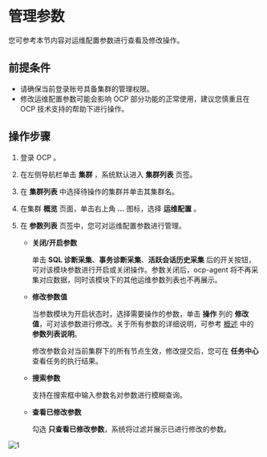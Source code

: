 # 管理参数

您可参考本节内容对运维配置参数进行查看及修改操作。

## 前提条件

* 请确保当前登录账号具备集群的管理权限。
* 修改运维配置参数可能会影响 OCP 部分功能的正常使用，建议您慎重且在 OCP 技术支持的帮助下进行操作。

## 操作步骤

1. 登录 OCP 。

2. 在左侧导航栏单击 **集群** ，系统默认进入 **集群列表** 页签。

3. 在 **集群列表** 中选择待操作的集群并单击其集群名。

4. 在集群 **概览** 页面，单击右上角 **...** 图标，选择 **运维配置** 。

5. 在 **参数列表** 页签中，您可对运维配置参数进行管理。

   * **关闭/开启参数**

     单击 **SQL 诊断采集**、**事务诊断采集**、**活跃会话历史采集** 后的开关按钮，可对该模块参数进行开启或关闭操作。参数关闭后，ocp-agent 将不再采集对应数据，同时该模块下的其他运维参数列表也不再展示。

   * **修改参数值**

     当参数模块为开启状态时，选择需要操作的参数，单击 **操作** 列的 **修改值**，可对该参数进行修改。关于所有参数的详细说明，可参考 [概述](100.om-configuration-overview.md) 中的 **参数列表说明**。

     修改参数会对当前集群下的所有节点生效，修改提交后，您可在 **任务中心** 查看任务的执行结果。

   * **搜索参数**

     支持在搜索框中输入参数名对参数进行模糊查询。

   * **查看已修改参数**

     勾选 **只查看已修改参数**，系统将过滤并展示已进行修改的参数。

![1](https://obbusiness-private.oss-cn-shanghai.aliyuncs.com/doc/img/ocp/432/%E8%BF%90%E7%BB%B4%E9%85%8D%E7%BD%AE.png)
